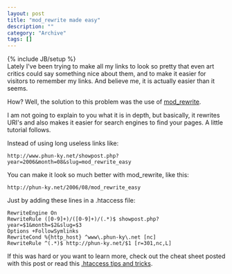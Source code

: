 ```yaml
--- 
layout: post 
title: "mod_rewrite made easy"
description: ""
category: "Archive"
tags: []
---
```

{% include JB/setup %}  
Lately I've been trying to make all my links to look so pretty that even art critics could say something nice about them, and to make it easier for visitors to remember my links. And believe me, it is actually easier than it seems.

How? Well, the solution to this problem was the use of <a href="http://en.wikipedia.org/wiki/Mod_rewrite">mod_rewrite</a>. 

I am not going to explain to you what it is in depth, but basically, it rewrites URI's and also makes it easier for search engines to find your pages. A little tutorial follows.

Instead of using long useless links like:

    http://www.phun-ky.net/showpost.php?year=2006&month=08&slug=mod_rewrite_easy

You can make it look so much better with mod_rewrite, like this:

    http://phun-ky.net/2006/08/mod_rewrite_easy

Just by adding these lines in a .htaccess file: 

    RewriteEngine On
    RewriteRule ([0-9]+)/([0-9]+)/(.*)$ showpost.php?year=$1&month=$2&slug=$3
    Options +FollowSymlinks
    RewriteCond %{http_host} ^www\.phun-ky\.net [nc]
    RewriteRule ^(.*)$ http://phun-ky.net/$1 [r=301,nc,L]

If this was hard or you want to learn more, check out the cheat sheet posted with this post or read this <a href="http://corz.org/serv/tricks/htaccess2.php">.htaccess tips and tricks</a>.
